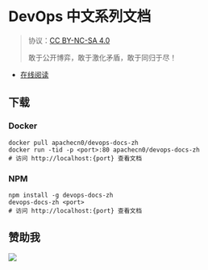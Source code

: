 <!--
    需要填充的占位符：
    
    README.md
    
        DevOps 中文系列文档：文档中文名
        {nameEn}：文档英文名
        {urlEn}：文档原始链接
        linux-docs：域名前缀
        飞龙：负责人名称
        wizardforcel：负责人 Github 用户名
        562826179：负责人 QQ
        devops-docs-zh：ApacheCN 的 Github 仓库名称
        devops-docs-zh：DockerHub 仓库名称
        devops-docs-zh：PYPI 包名称
        devops-docs-zh：NPM 包名称
    
    CNAME
    
        linux-docs：域名前缀

    index.html
    
        DevOps 中文系列文档：文档中文名
        #852a18：显示颜色
        devops-docs-zh：ApacheCN 的 Github 仓库名称

    asset/docsify-flygon-footer.js
    
        devops-docs-zh：ApacheCN 的 Github 仓库名称
-->

# DevOps 中文系列文档

> 协议：[CC BY-NC-SA 4.0](http://creativecommons.org/licenses/by-nc-sa/4.0/)
> 
> 敢于公开博弈，敢于激化矛盾，敢于同归于尽！

* [在线阅读](https://linux-docs.flygon.net)

## 下载

### Docker

```
docker pull apachecn0/devops-docs-zh
docker run -tid -p <port>:80 apachecn0/devops-docs-zh
# 访问 http://localhost:{port} 查看文档
```

### NPM

```
npm install -g devops-docs-zh
devops-docs-zh <port>
# 访问 http://localhost:{port} 查看文档
```

## 赞助我

![](https://img-blog.csdnimg.cn/20200112005920729.png)

